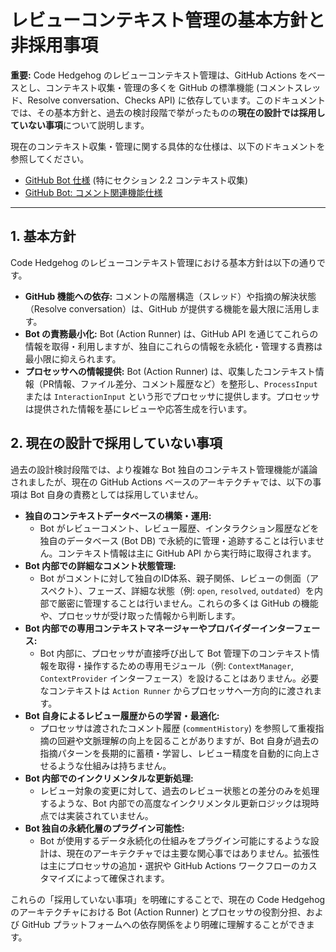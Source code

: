 # レビューコンテキスト管理の基本方針と非採用事項

**重要:** Code Hedgehog のレビューコンテキスト管理は、GitHub Actions をベースとし、コンテキスト収集・管理の多くを GitHub の標準機能 (コメントスレッド、Resolve conversation、Checks API) に依存しています。このドキュメントでは、その基本方針と、過去の検討段階で挙がったものの**現在の設計では採用していない事項**について説明します。

現在のコンテキスト収集・管理に関する具体的な仕様は、以下のドキュメントを参照してください。
-   [GitHub Bot 仕様](../../project-specs/05.github-bot/overview.md) (特にセクション 2.2 コンテキスト収集)
-   [GitHub Bot: コメント関連機能仕様](../../project-specs/05.github-bot/comment-chain-features.md)

---

## 1. 基本方針

Code Hedgehog のレビューコンテキスト管理における基本方針は以下の通りです。

-   **GitHub 機能への依存:** コメントの階層構造（スレッド）や指摘の解決状態（Resolve conversation）は、GitHub が提供する機能を最大限に活用します。
-   **Bot の責務最小化:** Bot (Action Runner) は、GitHub API を通じてこれらの情報を取得・利用しますが、独自にこれらの情報を永続化・管理する責務は最小限に抑えられます。
-   **プロセッサへの情報提供:** Bot (Action Runner) は、収集したコンテキスト情報（PR情報、ファイル差分、コメント履歴など）を整形し、`ProcessInput` または `InteractionInput` という形でプロセッサに提供します。プロセッサは提供された情報を基にレビューや応答生成を行います。

## 2. 現在の設計で採用していない事項

過去の設計検討段階では、より複雑な Bot 独自のコンテキスト管理機能が議論されましたが、現在の GitHub Actions ベースのアーキテクチャでは、以下の事項は Bot 自身の責務としては採用していません。

-   **独自のコンテキストデータベースの構築・運用:**
    -   Bot がレビューコメント、レビュー履歴、インタラクション履歴などを独自のデータベース (Bot DB) で永続的に管理・追跡することは行いません。コンテキスト情報は主に GitHub API から実行時に取得されます。
-   **Bot 内部での詳細なコメント状態管理:**
    -   Bot がコメントに対して独自のID体系、親子関係、レビューの側面（アスペクト）、フェーズ、詳細な状態（例: `open`, `resolved`, `outdated`）を内部で厳密に管理することは行いません。これらの多くは GitHub の機能や、プロセッサが受け取った情報から判断します。
-   **Bot 内部での専用コンテキストマネージャーやプロバイダーインターフェース:**
    -   Bot 内部に、プロセッサが直接呼び出して Bot 管理下のコンテキスト情報を取得・操作するための専用モジュール（例: `ContextManager`, `ContextProvider` インターフェース）を設けることはありません。必要なコンテキストは `Action Runner` からプロセッサへ一方向的に渡されます。
-   **Bot 自身によるレビュー履歴からの学習・最適化:**
    -   プロセッサは渡されたコメント履歴 (`commentHistory`) を参照して重複指摘の回避や文脈理解の向上を図ることがありますが、Bot 自身が過去の指摘パターンを長期的に蓄積・学習し、レビュー精度を自動的に向上させるような仕組みは持ちません。
-   **Bot 内部でのインクリメンタルな更新処理:**
    -   レビュー対象の変更に対して、過去のレビュー状態との差分のみを処理するような、Bot 内部での高度なインクリメンタル更新ロジックは現時点では実装されていません。
-   **Bot 独自の永続化層のプラグイン可能性:**
    -   Bot が使用するデータ永続化の仕組みをプラグイン可能にするような設計は、現在のアーキテクチャでは主要な関心事ではありません。拡張性は主にプロセッサの追加・選択や GitHub Actions ワークフローのカスタマイズによって確保されます。

これらの「採用していない事項」を明確にすることで、現在の Code Hedgehog のアーキテクチャにおける Bot (Action Runner) とプロセッサの役割分担、および GitHub プラットフォームへの依存関係をより明確に理解することができます。
